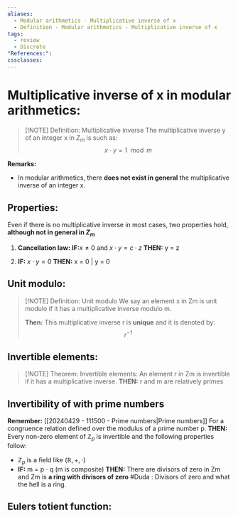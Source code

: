 ```yaml
---
aliases:
  - Modular arithmetics - Multiplicative inverse of x
  - Definition - Modular arithmetics - Multiplicative inverse of x
tags:
  - review
  - Discrete
"References:": 
cssclasses:
---
```

# Multiplicative inverse of x in modular arithmetics: 


> [!NOTE] Definition: Multiplicative inverse 
> The multiplicative inverse y of an integer x in $Z_m$ is such as: 
> $$
> x \cdot y = 1 \mod m
> $$ 
> 

**Remarks:**
+ In modular arithmetics, there **does not exist in general** the multiplicative inverse of an integer x.
## Properties:
Even if there is no multiplicative inverse in most cases, two properties hold, **although not in general in $Z_m$**

1. **Cancellation law:** 
	**IF:**$x \not = 0$ and $x\cdot y = c \cdot z$ **THEN:** y = z
		
2. **IF:** $x\cdot y = 0$ **THEN:** x = 0 | y = 0

## Unit modulo:

> [!NOTE] Definition: Unit modulo
>  We say an element x in Zm is unit modulo if it has a multiplicative inverse modulo m.
>  
>  **Then:** This multiplicative inverse r is **unique** and it is denoted by: 
>  $$
>  r^{-1}
>  $$


## Invertible elements: 

> [!NOTE] Theorem: Invertible elements:
> An element r in Zm is invertible if it has a multiplicative inverse. **THEN:** r and m are relatively primes

## Invertibility of with prime numbers
**Remember:** [[20240429 - 111500 - Prime numbers|Prime numbers]]
For a congruence relation defined over the modulus of a prime number p. **THEN:** Every non-zero element of $\mathbb{Z}_p$ is invertible and the following properties follow: 
+ $\mathbb{Z}_p$ is a field like $(\mathbb{R}, + ,\cdot)$
+ **IF:** m = p $\cdot$ q (m is composite) **THEN:** There are divisors of zero in Zm and Zm is **a ring with divisors of zero** 
 #Duda : Divisors of zero and what the hell is a ring.

## Eulers totient function:

